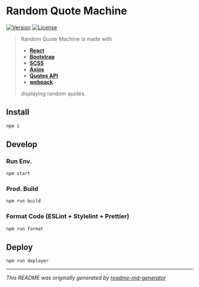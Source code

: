 # Random Quote Machine
[![Version](https://img.shields.io/badge/dynamic/json?url=https://raw.githubusercontent.com/eldarlrd/random-quote-machine/main/package.json&query=version&logo=git-extensions&label=version&labelColor=475569&color=0284c7)](https://github.com/eldarlrd/random-quote-machine/blob/main/package.json)
[![License](https://img.shields.io/badge/dynamic/json?url=https://raw.githubusercontent.com/eldarlrd/random-quote-machine/main/package.json&query=license&logo=open-source-initiative&logoColor=fff&label=license&labelColor=475569&color=c026d3)](https://github.com/eldarlrd/random-quote-machine/blob/main/LICENSE)

> Random Quote Machine is made with
> - **[React](https://react.dev)**
> - **[Bootstrap](https://getbootstrap.com)**
> - **[SCSS](https://sass-lang.com)**
> - **[Axios](https://axios-http.com)**
> - **[Quotes API](https://api-ninjas.com/api/quotes)**
> - **[webpack](https://webpack.js.org)**
>
> displaying random quotes.

## Install
```sh
npm i
```
## Develop
### Run Env.
```sh
npm start
```
### Prod. Build
```sh
npm run build
```
### Format Code (ESLint + Stylelint + Prettier)
```sh
npm run format
```
## Deploy
```sh
npm run deployer
```
***
*This README was originally generated by [readme-md-generator](https://github.com/kefranabg/readme-md-generator)*